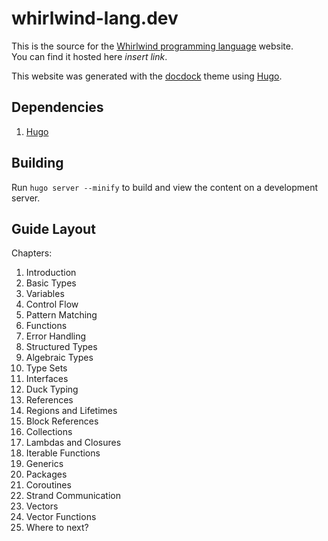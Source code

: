 # whirlwind-lang.dev

This is the source for the [Whirlwind programming language](https://github.com/ComedicChimera/whirlwind) website.  
You can find it hosted here *insert link*.

This website was generated with the [docdock](https://docdock.netlify.app/) theme using [Hugo](https://gohugo.io/).


## Dependencies

1. [Hugo](https://gohugo.io/getting-started/installing/)

## Building

Run `hugo server --minify` to build and view the content on a development server.

## Guide Layout

Chapters:

1. Introduction
2. Basic Types
3. Variables
4. Control Flow
5. Pattern Matching
6. Functions
7. Error Handling
8. Structured Types
9. Algebraic Types
10. Type Sets
11. Interfaces
12. Duck Typing
13. References
14. Regions and Lifetimes
15. Block References
16. Collections
17. Lambdas and Closures
18. Iterable Functions
19. Generics
20. Packages
21. Coroutines
22. Strand Communication
23. Vectors
24. Vector Functions
25. Where to next?

